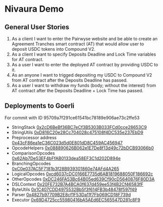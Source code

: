 # Nivaura Demo

## General User Stories

1. As a client I want to enter the Pairwyse website and be able to create an Agreement Tranches smart contract (AT) that would allow user to deposit USDC tokens into Compound V2.
2. As a client I want to specify Deposits Deadline and Lock Time variables for AT contract.
3. As a user I want to enter the deployed AT contract by providing USDC to it.
4. As an anyone I want to trigged depositing my USDC to Compound V2 from AT contract after the Deposits Deadline has passed.
5. As a user I want to withdraw my funds (body; without the interest) from AT contract after the Deposits Deadline + Lock Time has passed.

## Deployments to Goerli

For commit with ID 95709a7f291ce61541bc78189e906ae73c2ffe53

- StringStack [0x2cD6BeBf36BC7eCf3B5303B033FCd0cce28653C9](https://goerli.etherscan.io/address/0x2cD6BeBf36BC7eCf3B5303B033FCd0cce28653C9#code)
- StringUtils [0xD816C20e28Cc704028c475108f4DC535e237EbD9](https://goerli.etherscan.io/address/0xD816C20e28Cc704028c475108f4DC535e237EbD9#code)
- Preprocessor address [0x43cF86ea1eC36C023d5d0E801dD8C459AC456947](https://goerli.etherscan.io/address/0x43cF86ea1eC36C023d5d0E801dD8C459AC456947#code)
- OpcodeHelpers [0x088890626B062e1E7De8f13d49c72bDCB93066b0](https://goerli.etherscan.io/address/0x088890626B062e1E7De8f13d49c72bDCB93066b0#code)
- ComparisonOpcodes [0x62Ab7De53EF4bFfAB0133dea58EF3C1d202D894e](https://goerli.etherscan.io/address/0x62Ab7De53EF4bFfAB0133dea58EF3C1d202D894e#code)
- BranchingOpcodes [0xC0e037AC5F7181b3f28B939301860e74AFd4A265](https://goerli.etherscan.io/address/0xC0e037AC5F7181b3f28B939301860e74AFd4A265#code)
- LogicalOpcodes [0xcd6037cDC0166E7735d6AB1819688050F186692c](https://goerli.etherscan.io/address/0xcd6037cDC0166E7735d6AB1819688050F186692c#code)
- OtherOpcodes [0xDC246FA53Bc64B05ed639Cf90cD5640876F80D3A](https://goerli.etherscan.io/address/0xDC246FA53Bc64B05ed639Cf90cD5640876F80D3A#code)
- DSLContext [0x20FE732B7A4BCA0f637d459ee53f4B2Cf46583fF](https://goerli.etherscan.io/address/0x20FE732B7A4BCA0f637d459ee53f4B2Cf46583fF#code)
- ByteUtils [0x1C407CDD4975532Bb5f3f614FB3b48478f597f49](https://goerli.etherscan.io/address/0x1C407CDD4975532Bb5f3f614FB3b48478f597f49#code)
- Parser [0x4827b97709B2E8cf1F53Da11f7Fb069CD18F739d](https://goerli.etherscan.io/address/0x4827b97709B2E8cf1F53Da11f7Fb069CD18F739d#code)
- Executor [0x69D4725cc55980416bA5AEd6EC565547D281c8F9](https://goerli.etherscan.io/address/0x69D4725cc55980416bA5AEd6EC565547D281c8F9#code)
